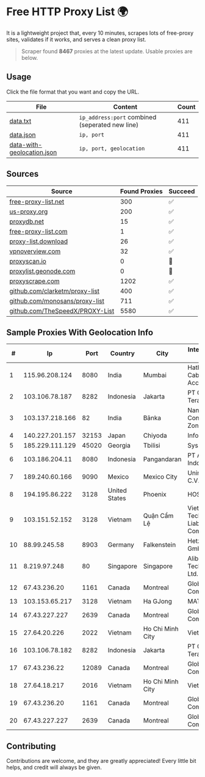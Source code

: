 
# Free HTTP Proxy List 🌍

It is a lightweight project that, every 10 minutes, scrapes lots of free-proxy sites, validates if it works, and serves a clean proxy list.


> Scraper found **8467** proxies at the latest update. Usable proxies are below.

## Usage

Click the file format that you want and copy the URL.


|File|Content|Count|
|----|-------|-----|
|[data.txt](https://raw.githubusercontent.com/themiralay/Proxy-List-World/master/data.txt)|`ip_address:port` combined (seperated new line)|411|
|[data.json](https://raw.githubusercontent.com/themiralay/Proxy-List-World/master/data.json)|`ip, port`|411|
|[data-with-geolocation.json](https://raw.githubusercontent.com/themiralay/Proxy-List-World/master/data-with-geolocation.json)|`ip, port, geolocation`|411|

## Sources

|Source|Found Proxies|Succeed|
|------|-------------|-------|
|[free-proxy-list.net](https://free-proxy-list.net)|300|✅|
|[us-proxy.org](https://www.us-proxy.org)|200|✅|
|[proxydb.net](http://proxydb.net)|15|✅|
|[free-proxy-list.com](https://free-proxy-list.com/?page=&port=&type%5B%5D=http&type%5B%5D=https&up_time=0&search=Search)|1|✅|
|[proxy-list.download](https://www.proxy-list.download/HTTP)|26|✅|
|[vpnoverview.com](https://vpnoverview.com/privacy/anonymous-browsing/free-proxy-servers)|32|✅|
|[proxyscan.io](https://www.proxyscan.io)|0|🚫|
|[proxylist.geonode.com](https://proxylist.geonode.com/api/proxy-list?limit=300&page=1&sort_by=lastChecked&sort_type=desc&protocols=http,https)|0|🚫|
|[proxyscrape.com](https://api.proxyscrape.com/v2/?request=displayproxies&protocol=http&timeout=10000&country=all&ssl=all&anonymity=all)|1202|✅|
|[github.com/clarketm/proxy-list](https://raw.githubusercontent.com/clarketm/proxy-list/master/proxy-list-raw.txt)|400|✅|
|[github.com/monosans/proxy-list](https://raw.githubusercontent.com/monosans/proxy-list/main/proxies/http.txt)|711|✅|
|[github.com/TheSpeedX/PROXY-List](https://raw.githubusercontent.com/TheSpeedX/PROXY-List/master/http.txt)|5580|✅|


## Sample Proxies With Geolocation Info

|#|Ip|Port|Country|City|Internet Service Provider|
|-|--|----|-------|----|-------------------------|
|1|115.96.208.124|8080|India|Mumbai|Hathway IP over Cable Internet Access|
|2|103.106.78.187|8282|Indonesia|Jakarta|PT Quantum Tera Multimedia|
|3|103.137.218.166|82|India|Bānka|Nandbalaji Connecting Zone Pvt. Ltd|
|4|140.227.201.157|32153|Japan|Chiyoda|InfoSphere|
|5|185.229.111.129|45020|Georgia|Tbilisi|Sysnet LLC|
|6|103.186.204.11|8080|Indonesia|Pangandaran|PT Afna Digital Indonesia|
|7|189.240.60.166|9090|Mexico|Mexico City|Uninet S.A. de C.V.|
|8|194.195.86.222|3128|United States|Phoenix|HOSTINGER US|
|9|103.151.52.152|3128|Vietnam|Quận Cẩm Lệ|Viet Digital Technology Liability Company|
|10|88.99.245.58|8903|Germany|Falkenstein|Hetzner Online GmbH|
|11|8.219.97.248|80|Singapore|Singapore|Alibaba (US) Technology Co., Ltd.|
|12|67.43.236.20|1161|Canada|Montreal|GloboTech Communications|
|13|103.153.65.217|3128|Vietnam|Ha GJong|MAT-HN|
|14|67.43.227.227|2639|Canada|Montreal|GloboTech Communications|
|15|27.64.20.226|2022|Vietnam|Ho Chi Minh City|Viettel Group|
|16|103.106.78.182|8282|Indonesia|Jakarta|PT Quantum Tera Multimedia|
|17|67.43.236.22|12089|Canada|Montreal|GloboTech Communications|
|18|27.64.18.217|2016|Vietnam|Ho Chi Minh City|Viettel Group|
|19|67.43.236.20|1161|Canada|Montreal|GloboTech Communications|
|20|67.43.227.227|2639|Canada|Montreal|GloboTech Communications|



## Contributing

Contributions are welcome, and they are greatly appreciated! Every
little bit helps, and credit will always be given.

